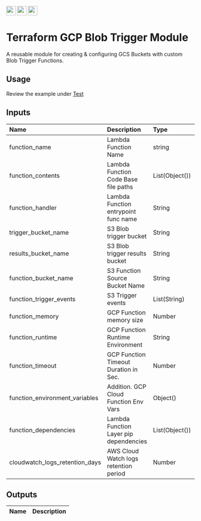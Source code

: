 <p float="left">
  <img id="b-0" src="https://img.shields.io/badge/terraform-%235835CC.svg?style=for-the-badge&logo=terraform&logoColor=white" height="25px"/>
  <img id="b-1" src="https://img.shields.io/badge/Amazon_AWS-FF9900?style=for-the-badge&logo=amazonaws&logoColor=white" height="25px"/>
  <img id="b-2" src="https://img.shields.io/github/actions/workflow/status/sim-parables/terraform-aws-blob-trigger/tf-integration-test.yml?style=flat&logo=github&label=CD%20(October%202024)" height="25px"/>
</p>

# Terraform GCP Blob Trigger Module

A reusable module for creating & configuring GCS Buckets with custom Blob Trigger Functions.

## Usage

Review the example under [Test](./test)

## Inputs

| Name                            | Description                            | Type           | Required |
|:--------------------------------|:---------------------------------------|:---------------|:---------|
| function_name                   | Lambda Function Name                   | string         | Yes      |
| function_contents               | Lambda Function Code Base file paths   | List(Object()) | Yes      |
| function_handler                | Lambda Function entrypoint func name   | String         | Yes      |
| trigger_bucket_name             | S3 Blob trigger bucket                 | String         | Yes      |
| results_bucket_name             | S3 Blob trigger results bucket         | String         | Yes      |
| function_bucket_name            | S3 Function Source Bucket Name         | String         | No       |
| function_trigger_events         | S3 Trigger events                      | List(String)   | No       |
| function_memory                 | GCP Function memory size               | Number         | No       |
| function_runtime                | GCP Function Runtime Environment       | String         | No       |
| function_timeout                | GCP Function Timeout Duration in Sec.  | Number         | No       |
| function_environment_variables  | Addition. GCP Cloud Function Env Vars  | Object()       | No       |  
| function_dependencies           | Lambda Function Layer pip dependencies | List(Object()) | No       |
| cloudwatch_logs_retention_days  | AWS Cloud Watch logs retention period  | Number         | No       |

## Outputs

| Name                   | Description                            |
|:-----------------------|:---------------------------------------|
